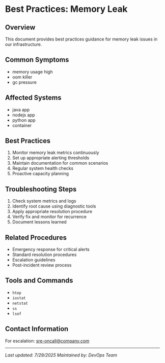 # Best Practices: Memory Leak

## Overview
This document provides best practices guidance for memory leak issues in our infrastructure.

## Common Symptoms
- memory usage high
- oom killer
- gc pressure

## Affected Systems
- java app
- nodejs app
- python app
- container

## Best Practices
1. Monitor memory leak metrics continuously
2. Set up appropriate alerting thresholds
3. Maintain documentation for common scenarios
4. Regular system health checks
5. Proactive capacity planning

## Troubleshooting Steps
1. Check system metrics and logs
2. Identify root cause using diagnostic tools
3. Apply appropriate resolution procedure
4. Verify fix and monitor for recurrence
5. Document lessons learned

## Related Procedures
- Emergency response for critical alerts
- Standard resolution procedures
- Escalation guidelines
- Post-incident review process

## Tools and Commands
- `htop`
- `iostat`
- `netstat`
- `ss`
- `lsof`

## Contact Information
For escalation: sre-oncall@company.com

---
*Last updated: 7/29/2025*
*Maintained by: DevOps Team*
